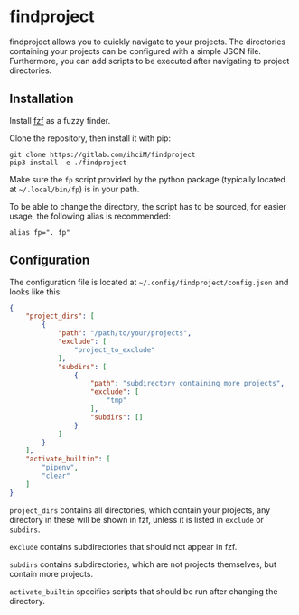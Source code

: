 # findproject

findproject allows you to quickly navigate to your projects. The directories containing your projects can be configured with a simple JSON file. Furthermore, you can add scripts to be executed after navigating to project directories.

## Installation

Install [fzf](https://github.com/junegunn/fzf) as a fuzzy finder.

Clone the repository, then install it with pip:

```
git clone https://gitlab.com/ihciM/findproject
pip3 install -e ./findproject
```

Make sure the `fp` script provided by the python package (typically located at `~/.local/bin/fp`) is in your path.

To be able to change the directory, the script has to be sourced, for easier usage, the following alias is recommended:

```
alias fp=". fp"
```

## Configuration

The configuration file is located at `~/.config/findproject/config.json` and looks like this:

```json
{
    "project_dirs": [
        {
            "path": "/path/to/your/projects",
            "exclude": [
                "project_to_exclude"
            ],
            "subdirs": [
                {
                    "path": "subdirectory_containing_more_projects",
                    "exclude": [
                        "tmp"
                    ],
                    "subdirs": []
                }
            ]
        }
    ],
    "activate_builtin": [
        "pipenv",
        "clear"
    ]
}
```

`project_dirs` contains all directories, which contain your projects, any directory in these will be shown in fzf, unless it is listed in `exclude` or `subdirs`.

`exclude` contains subdirectories that should not appear in fzf.

`subdirs` contains subdirectories, which are not projects themselves, but contain more projects.

`activate_builtin` specifies scripts that should be run after changing the directory.
